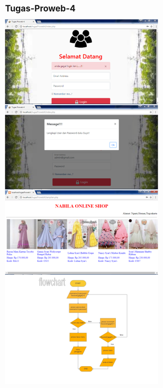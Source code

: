 # Tugas-Proweb-4
![gabar1](https://github.com/NabilahTm/Tugas-Proweb-4/blob/master/gbr1%20salah%20user.PNG)
![gambar2](https://github.com/NabilahTm/Tugas-Proweb-4/blob/master/gbr2%20apabila%20password%20belum%20terisi.PNG)
![gambar3](https://github.com/NabilahTm/Tugas-Proweb-4/blob/master/gbr3%20berhasil%20login.PNG)
![flow](https://github.com/NabilahTm/Tugas-Proweb-4/blob/master/flowchart%20nabilah_Page-1.jpg)
